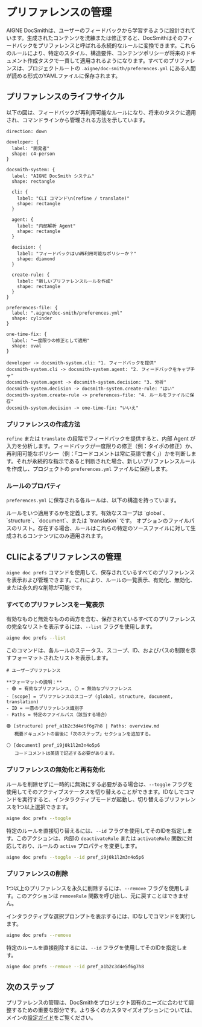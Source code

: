 # プリファレンスの管理

AIGNE DocSmithは、ユーザーのフィードバックから学習するように設計されています。生成されたコンテンツを洗練または修正すると、DocSmithはそのフィードバックをプリファレンスと呼ばれる永続的なルールに変換できます。これらのルールにより、特定のスタイル、構造要件、コンテンツポリシーが将来のドキュメント作成タスクで一貫して適用されるようになります。すべてのプリファレンスは、プロジェクトルートの `.aigne/doc-smith/preferences.yml` にある人間が読める形式のYAMLファイルに保存されます。

## プリファレンスのライフサイクル

以下の図は、フィードバックが再利用可能なルールになり、将来のタスクに適用され、コマンドラインから管理される方法を示しています。

```d2 プリファレンスのライフサイクル
direction: down

developer: {
  label: "開発者"
  shape: c4-person
}

docsmith-system: {
  label: "AIGNE DocSmith システム"
  shape: rectangle

  cli: {
    label: "CLI コマンド\n(refine / translate)"
    shape: rectangle
  }

  agent: {
    label: "内部解析 Agent"
    shape: rectangle
  }

  decision: {
    label: "フィードバックは\n再利用可能なポリシーか？"
    shape: diamond
  }

  create-rule: {
    label: "新しいプリファレンスルールを作成"
    shape: rectangle
  }
}

preferences-file: {
  label: ".aigne/doc-smith/preferences.yml"
  shape: cylinder
}

one-time-fix: {
  label: "一度限りの修正として適用"
  shape: oval
}

developer -> docsmith-system.cli: "1. フィードバックを提供"
docsmith-system.cli -> docsmith-system.agent: "2. フィードバックをキャプチャ"
docsmith-system.agent -> docsmith-system.decision: "3. 分析"
docsmith-system.decision -> docsmith-system.create-rule: "はい"
docsmith-system.create-rule -> preferences-file: "4. ルールをファイルに保存"
docsmith-system.decision -> one-time-fix: "いいえ"
```

### プリファレンスの作成方法

`refine` または `translate` の段階でフィードバックを提供すると、内部 Agent が入力を分析します。フィードバックが一度限りの修正（例：タイポの修正）か、再利用可能なポリシー（例：「コードコメントは常に英語で書く」）かを判断します。それが永続的な指示であると判断された場合、新しいプリファレンスルールを作成し、プロジェクトの `preferences.yml` ファイルに保存します。

### ルールのプロパティ

`preferences.yml` に保存される各ルールは、以下の構造を持っています。

<x-field-group>
  <x-field data-name="id" data-type="string" data-desc="ルールの一意なランダム生成された識別子（例：pref_a1b2c3d4e5f6g7h8）。"></x-field>
  <x-field data-name="active" data-type="boolean" data-desc="ルールが現在有効かどうかを示します。無効なルールは生成タスク中に無視されます。"></x-field>
  <x-field data-name="scope" data-type="string">
    <x-field-desc markdown>ルールをいつ適用するかを定義します。有効なスコープは `global`、`structure`、`document`、または `translation` です。</x-field-desc>
  </x-field>
  <x-field data-name="rule" data-type="string" data-desc="将来のタスクでAIに渡される、具体的で洗練された指示。"></x-field>
  <x-field data-name="feedback" data-type="string" data-desc="ユーザーから提供された元の自然言語のフィードバック。参照用に保存されます。"></x-field>
  <x-field data-name="createdAt" data-type="string" data-desc="ルールが作成された日時を示すISO 8601タイムスタンプ。"></x-field>
  <x-field data-name="paths" data-type="string[]" data-required="false">
    <x-field-desc markdown>オプションのファイルパスのリスト。存在する場合、ルールはこれらの特定のソースファイルに対して生成されるコンテンツにのみ適用されます。</x-field-desc>
  </x-field>
</x-field-group>

## CLIによるプリファレンスの管理

`aigne doc prefs` コマンドを使用して、保存されているすべてのプリファレンスを表示および管理できます。これにより、ルールの一覧表示、有効化、無効化、または永久的な削除が可能です。

### すべてのプリファレンスを一覧表示

有効なものと無効なものの両方を含む、保存されているすべてのプリファレンスの完全なリストを表示するには、`--list` フラグを使用します。

```bash すべてのプリファレンスを一覧表示 icon=lucide:terminal
aigne doc prefs --list
```

このコマンドは、各ルールのステータス、スコープ、ID、およびパスの制限を示すフォーマットされたリストを表示します。

```text 出力例 icon=lucide:clipboard-list
# ユーザープリファレンス

**フォーマットの説明：**
- 🟢 = 有効なプリファレンス, ⚪ = 無効なプリファレンス
- [scope] = プリファレンスのスコープ (global, structure, document, translation)
- ID = 一意のプリファレンス識別子
- Paths = 特定のファイルパス（該当する場合）

🟢 [structure] pref_a1b2c3d4e5f6g7h8 | Paths: overview.md
   概要ドキュメントの最後に「次のステップ」セクションを追加する。
 
⚪ [document] pref_i9j0k1l2m3n4o5p6
   コードコメントは英語で記述する必要があります。
```

### プリファレンスの無効化と再有効化

ルールを削除せずに一時的に無効にする必要がある場合は、`--toggle` フラグを使用してそのアクティブステータスを切り替えることができます。IDなしでコマンドを実行すると、インタラクティブモードが起動し、切り替えるプリファレンスを1つ以上選択できます。

```bash インタラクティブにプリファレンスを切り替える icon=lucide:terminal
aigne doc prefs --toggle
```

特定のルールを直接切り替えるには、`--id` フラグを使用してそのIDを指定します。このアクションは、内部の `deactivateRule` または `activateRule` 関数に対応しており、ルールの `active` プロパティを変更します。

```bash 特定のプリファレンスを切り替える icon=lucide:terminal
aigne doc prefs --toggle --id pref_i9j0k1l2m3n4o5p6
```

### プリファレンスの削除

1つ以上のプリファレンスを永久に削除するには、`--remove` フラグを使用します。このアクションは `removeRule` 関数を呼び出し、元に戻すことはできません。

インタラクティブな選択プロンプトを表示するには、IDなしでコマンドを実行します。

```bash インタラクティブにプリファレンスを削除 icon=lucide:terminal
aigne doc prefs --remove
```

特定のルールを直接削除するには、`--id` フラグを使用してそのIDを指定します。

```bash 特定のプリファレンスを削除 icon=lucide:terminal
aigne doc prefs --remove --id pref_a1b2c3d4e5f6g7h8
```

## 次のステップ

プリファレンスの管理は、DocSmithをプロジェクト固有のニーズに合わせて調整するための重要な部分です。より多くのカスタマイズオプションについては、メインの[設定ガイド](./configuration.md)をご覧ください。